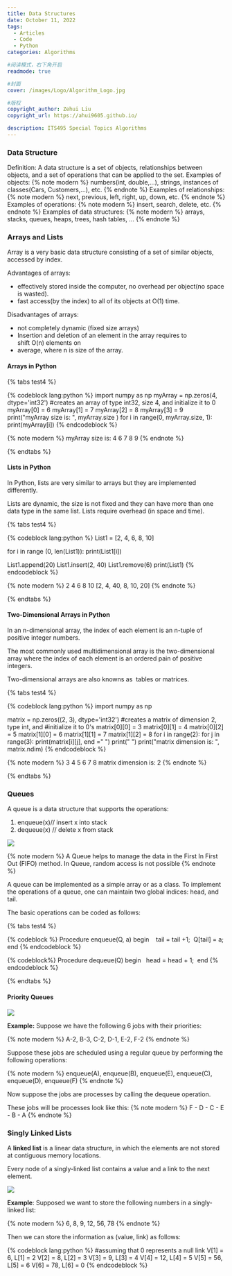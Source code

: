 ```yaml
---
title: Data Structures
date: October 11, 2022
tags:
  - Articles
  - Code
  - Python
categories: Algorithms

#阅读模式，右下角开启
readmode: true

#封面
cover: /images/Logo/Algorithm_Logo.jpg

#版权
copyright_author: Zehui Liu
copyright_url: https://ahui9605.github.io/

description: ITS495 Special Topics Algorithms
---
```


### Data Structure

Definition: A data structure is a set of objects, relationships between objects, and a set of operations that can be applied to the set.
Examples of objects:
{% note modern %}
numbers(int, double,…), strings, instances of classes(Cars, Customers,…), etc.
{% endnote %}
Examples of relationships:
{% note modern %}
next, previous, left, right, up, down, etc.
{% endnote %}
Examples of operations:
{% note modern %}
insert, search, delete, etc.
{% endnote %}
Examples of data structures:
{% note modern %}
arrays, stacks, queues, heaps, trees, hash tables, …
{% endnote %}

### Arrays and Lists

Array is a very basic data structure consisting of a set of similar objects, accessed by index.

Advantages of arrays:

- effectively stored inside the computer, no overhead per object(no space is wasted).
- fast access(by the index) to all of its objects at O(1) time.

Disadvantages of arrays:

- not completely dynamic (fixed size arrays)
- Insertion and deletion of an element in the array requires to shift O(n) elements on
- average, where n is size of the array.

#### Arrays in Python


{% tabs test4 %}
<!-- tab Program -->
{% codeblock lang:python %}
import numpy as np
myArray = np.zeros(4, dtype='int32')
#creates an array of type int32, size 4, and initialize it to 0
myArray[0] = 6
myArray[1] = 7
myArray[2] = 8
myArray[3] = 9
print("myArray size is: ", myArray.size )
for i in range(0, myArray.size, 1):
    print(myArray[i])
{% endcodeblock %}
<!-- endtab -->

<!-- tab Output -->
{% note modern %}
myArray size is: 4
6
7
8
9
{% endnote %}
<!-- endtab -->
{% endtabs %}

#### Lists in Python

In Python,  lists are very similar to arrays but they are implemented differently. 

Lists are dynamic, the size is not fixed and they can have more than one data type in the same list. Lists require overhead (in space and time).


{% tabs test4 %}
<!-- tab Program -->
{% codeblock lang:python %}
List1 = [2, 4, 6, 8, 10]

for i in range (0, len(List1)):
    print(List1[i])

List1.append(20)
List1.insert(2, 40)
List1.remove(6)
print(List1)
{% endcodeblock %}
<!-- endtab -->

<!-- tab Output -->
{% note modern %}
2
4
6
8
10
[2, 4, 40, 8, 10, 20]
{% endnote %}
<!-- endtab -->
{% endtabs %}

#### Two-Dimensional Arrays in Python
In an n-dimensional array, the index of each element is an n-tuple of positive integer numbers. 

The most commonly used multidimensional array is the two-dimensional array where the index of each element is an ordered pain of positive integers. 

Two-dimensional arrays are also knowns as  tables or matrices. 

{% tabs test4 %}
<!-- tab Program -->
{% codeblock lang:python %}
import numpy as np

matrix = np.zeros((2, 3), dtype='int32')
#creates a matrix  of dimension 2, type int, and
#initialize it to 0's
matrix[0][0] = 3
matrix[0][1] = 4
matrix[0][2] = 5
matrix[1][0] = 6
matrix[1][1] = 7
matrix[1][2] = 8
for i in range(2):
    for j in range(3):
        print(matrix[i][j], end =" ")
    print(" ")
print("matrix dimension is: ", matrix.ndim)
{% endcodeblock %}
<!-- endtab -->

<!-- tab Output -->
{% note modern %}
3 4 5 
6 7 8 
matrix dimension is:  2
{% endnote %}
<!-- endtab -->
{% endtabs %}


### Queues

A queue is a data structure that supports the operations:

1. enqueue(x)// insert x into stack
2. dequeue(x) // delete x from stack

![](/images/Algorithm/Queues1.png "")


{% note modern %}
A Queue helps to manage the data in the  First In First Out (FIFO) method.
In Queue, random access is not possible
{% endnote %}

A queue can be implemented  as a simple array or as a class.
To implement the operations of a queue, one can maintain two global indices: head, and tail.  

The basic operations can be coded as follows:

{% tabs test4 %}
<!-- tab Enqueue -->
{% codeblock %}
Procedure enqueue(Q, a)
begin
   tail = tail +1; 
   Q[tail] = a;
end
{% endcodeblock %}

<!-- endtab -->

<!-- tab Dequeue -->
{% codeblock%}
Procedure dequeue(Q)
begin
  head = head + 1; 
end
{% endcodeblock %}
<!-- endtab -->
{% endtabs %}

#### Priority Queues

![](/images/Algorithm/Queues2.png "")

<b>Example:</b> Suppose we have the following 6 jobs with their priorities:

{% note modern %}
A-2, B-3, C-2, D-1, E-2, F-2 
{% endnote %}


Suppose these jobs are scheduled using a regular queue by performing the following operations:

{% note modern %}
enqueue(A), enqueue(B), enqueue(E), enqueue(C), enqueue(D), enqueue(F) 
{% endnote %}

Now suppose the jobs are processes by calling the dequeue operation.

These jobs will be processes look like this: 
{% note modern %}
F - D - C - E - B - A
{% endnote %}



### Singly Linked Lists

A <b>linked list</b> is a linear data structure, in which the elements are not stored at contiguous memory locations. 

Every node of a singly-linked list contains  a value and a link to the next element.

![](/images/Algorithm/Linked_Lists.png "")

<b>Example</b>: Supposed we want to store the following numbers in a singly-linked list:

{% note modern %}
6, 8, 9, 12, 56, 78
{% endnote %}

Then we can store the information as (value, link) as follows:

{% codeblock lang:python %}
#assuming that 0 represents a null link
V[1] = 6, L[1] = 2
V[2] = 8, L[2] = 3
V[3] = 9, L[3] = 4
V[4] = 12, L[4] = 5
V[5] = 56, L[5] = 6
V[6] = 78, L[6] = 0 
{% endcodeblock %}